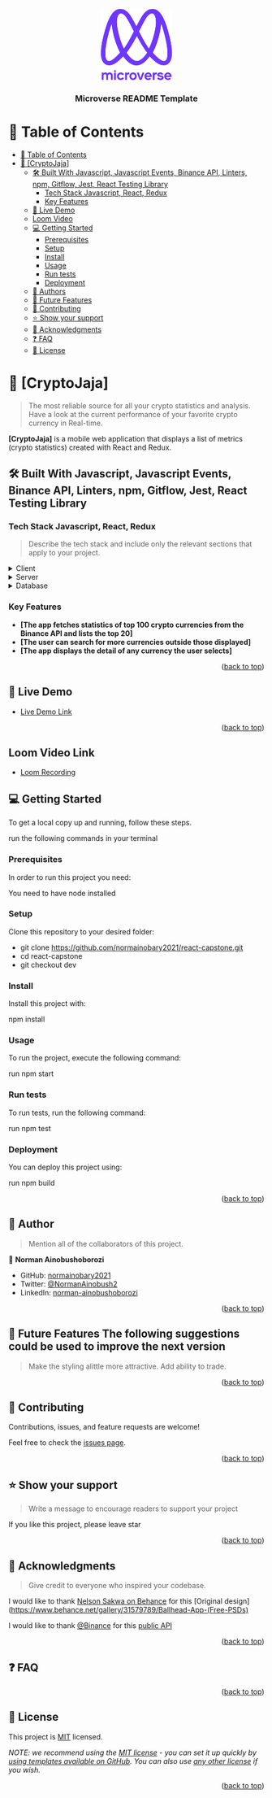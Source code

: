 <a name="readme-top"></a>

<!--
HOW TO USE:
This is an example of how you may give instructions on setting up your project locally.

Modify this file to match your project and remove sections that don't apply.

REQUIRED SECTIONS:
- Table of Contents
- About the Project
  - Built With
  - Live Demo
- Getting Started
- Authors
- Future Features
- Contributing
- Show your support
- Acknowledgements
- License

After you're finished please remove all the comments and instructions!
-->

<div align="center">

  <img src="murple_logo.png" alt="logo" width="140"  height="auto" />
  <br/>

  <h3><b>Microverse README Template</b></h3>

</div>

<!-- TABLE OF CONTENTS -->

# 📗 Table of Contents

- [📗 Table of Contents](#-table-of-contents)
- [📖 \[CryptoJaja\] ](#-cryptojaja-)
  - [🛠 Built With Javascript, Javascript Events, Binance API, Linters, npm, Gitflow, Jest, React Testing Library](#-built-with-javascript-javascript-events-binance-api-linters-npm-gitflow-jest-react-testing-library)
    - [Tech Stack Javascript, React, Redux](#tech-stack-javascript-react-redux)
    - [Key Features ](#key-features-)
  - [🚀 Live Demo ](#-live-demo-)
  - [Loom Video](#loom-video)
  - [💻 Getting Started ](#-getting-started-)
    - [Prerequisites](#prerequisites)
    - [Setup](#setup)
    - [Install](#install)
    - [Usage](#usage)
    - [Run tests](#run-tests)
    - [Deployment](#deployment)
  - [👥 Authors ](#-authors-)
  - [🔭 Future Features ](#-future-features-)
  - [🤝 Contributing ](#-contributing-)
  - [⭐️ Show your support ](#️-show-your-support-)
  - [🙏 Acknowledgments ](#-acknowledgments-)
  - [❓ FAQ ](#-faq-)
  - [📝 License ](#-license-)

<!-- PROJECT DESCRIPTION -->

# 📖 [CryptoJaja] <a name="about-project"></a>

> The most reliable source for all your crypto statistics and analysis. Have a look at the current performance of your favorite crypto currency in Real-time.

**[CryptoJaja]** is a mobile web application that displays a list of metrics (crypto statistics) created with React and Redux.

## 🛠 Built With <a name="built-with">Javascript, Javascript Events, Binance API, Linters, npm, Gitflow, Jest, React Testing Library</a>

### Tech Stack <a name="tech-stack">Javascript, React, Redux</a>

> Describe the tech stack and include only the relevant sections that apply to your project.

<details>
  <summary>Client</summary>
  <ul>
    <li><a href="https://reactjs.org/">React.js</a></li>
    <li><a href="https://redux.js.org/">Redux.js</a></li>
  </ul>
</details>

<details>
  <summary>Server</summary>
  <ul>
    <li><a href="https://nodejs.org/">Node.js</a></li>
  </ul>
</details>

<details>
<summary>Database</summary>
  <ul>
  </ul>
</details>

<!-- Features -->

### Key Features <a name="key-features"></a>

- **[The app fetches statistics of top 100 crypto currencies from the Binance API and lists the top 20]**
- **[The user can search for more currencies outside those displayed]**
- **[The app displays the detail of any currency the user selects]**

<p align="right">(<a href="#readme-top">back to top</a>)</p>

<!-- LIVE DEMO -->

## 🚀 Live Demo <a name="live-demo"></a>

- [Live Demo Link](https://cryptojaja-metrics.netlify.app/)

<p align="right">(<a href="#readme-top">back to top</a>)</p>

<!-- LOOM VIDEO LINK -->

## Loom Video Link <a name="loom-video"></a>

- [Loom Recording](https://www.loom.com/share/12d2d21fb6934cbaa0519906a5683b31)

<!-- GETTING STARTED -->

## 💻 Getting Started <a name="getting-started"></a>

To get a local copy up and running, follow these steps.

run the following commands in your terminal

### Prerequisites

In order to run this project you need:

You need to have node installed

### Setup

Clone this repository to your desired folder:

- git clone https://github.com/normainobary2021/react-capstone.git
- cd react-capstone
- git checkout dev

### Install

Install this project with:

npm install

### Usage

To run the project, execute the following command:

run npm start

### Run tests

To run tests, run the following command:

run npm test

### Deployment

You can deploy this project using:

run npm build

<p align="right">(<a href="#readme-top">back to top</a>)</p>

<!-- AUTHORS -->

## 👥 Author <a name="author"></a>

> Mention all of the collaborators of this project.

👤 **Norman Ainobushoborozi**

- GitHub: [normainobary2021](https://github.com/normainobary2021)
- Twitter: [@NormanAinobush2](twitter.com/NormanAinobush2)
- LinkedIn: [norman-ainobushoborozi](https://www.linkedin.com/in/norman-ainobushoborozi)

<p align="right">(<a href="#readme-top">back to top</a>)</p>

<!-- FUTURE FEATURES -->

## 🔭 Future Features <a name="future-features">The following suggestions could be used to improve the next version</a>

> Make the styling alittle more attractive.
> Add ability to trade.

<p align="right">(<a href="#readme-top">back to top</a>)</p>

<!-- CONTRIBUTING -->

## 🤝 Contributing <a name="contributing"></a>

Contributions, issues, and feature requests are welcome!

Feel free to check the [issues page](https://github.com/normainobary2021/react-capstone/issues).

<p align="right">(<a href="#readme-top">back to top</a>)</p>

<!-- SUPPORT -->

## ⭐️ Show your support <a name="support"></a>

> Write a message to encourage readers to support your project

If you like this project, please leave star

<p align="right">(<a href="#readme-top">back to top</a>)</p>

<!-- ACKNOWLEDGEMENTS -->

## 🙏 Acknowledgments <a name="acknowledgements"></a>

> Give credit to everyone who inspired your codebase.

I would like to thank [Nelson Sakwa on Behance](https://www.behance.net/sakwadesignstudio) for this [Original design](https://www.behance.net/gallery/31579789/Ballhead-App-(Free-PSDs)

I would like to thank [@Binance](https://github.com/binance) for this [public API](https://github.com/binance/binance-spot-api-docs/blob/master/rest-api.md) 

<p align="right">(<a href="#readme-top">back to top</a>)</p>

<!-- FAQ (optional) -->

## ❓ FAQ <a name="faq"></a>


<p align="right">(<a href="#readme-top">back to top</a>)</p>

<!-- LICENSE -->

## 📝 License <a name="license"></a>

This project is [MIT](./LICENSE.md) licensed.

_NOTE: we recommend using the [MIT license](https://choosealicense.com/licenses/mit/) - you can set it up quickly by [using templates available on GitHub](https://docs.github.com/en/communities/setting-up-your-project-for-healthy-contributions/adding-a-license-to-a-repository). You can also use [any other license](https://choosealicense.com/licenses/) if you wish._

<p align="right">(<a href="#readme-top">back to top</a>)</p>
